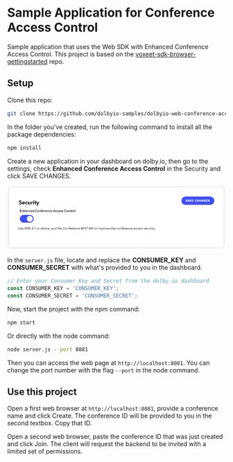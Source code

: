 # Sample Application for Conference Access Control

Sample application that uses the Web SDK with Enhanced Conference Access Control. This project is based on the [voxeet-sdk-browser-gettingstarted](https://github.com/voxeet/voxeet-sdk-browser-gettingstarted) repo.

## Setup

Clone this repo:
```bash
git clone https://github.com/dolbyio-samples/dolbyio-web-conference-access-control
```

In the folder you've created, run the following command to install all the package dependencies:

```bash
npm install
```

Create a new application in your dashboard on dolby.io, then go to the settings, check **Enhanced Conference Access Control** in the Security and click SAVE CHANGES.

![Enhanced Conference Access Control](enhanced-conference-access-control.png)

In the `server.js` file, locate and replace the **CONSUMER_KEY** and **CONSUMER_SECRET** with what's provided to you in the dashboard.

```javascript
// Enter your Consumer Key and Secret from the dolby.io dashboard
const CONSUMER_KEY = 'CONSUMER_KEY';
const CONSUMER_SECRET = 'CONSUMER_SECRET';
```

Now, start the project with the npm command:

```bash
npm start
```

Or directly with the node command:

```bash
node server.js --port 8081
```

Then you can access the web page at `http://localhost:8081`. You can change the port number with the flag `--port` in the node command.

## Use this project

Open a first web browser at `http://localhost:8081`, provide a conference name and click Create. The conference ID will be provided to you in the second textbox. Copy that ID.

Open a second web browser, paste the conference ID that was just created and click Join. The client will request the backend to be invited with a limited set of permissions.
